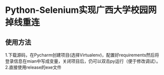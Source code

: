 # Python-Selenium实现广西大学校园网掉线重连

## 使用方法
1.下载源码，在Pycharm创建项目(选择Virtualenv)，配置好requirements然后将登录信息在mian中写成变量，关闭项目后，仍可以双击py运行（便于修改调试）。  
2.直接使用release的exe文件

